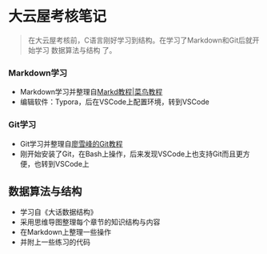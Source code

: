 # 大云屋考核笔记
> 在大云屋考核前，C语言刚好学习到结构。在学习了Markdown和Git后就开始学习 数据算法与结构 了。
### Markdown学习
* Markdown学习并整理自<u>[Markd教程|菜鸟教程](https://www.runoob.com/markdown/md-paragraph.html)</u>
* 编辑软件：Typora，后在VSCode上配置环境，转到VSCode

### Git学习
* Git学习并整理自<u>[廖雪峰的Git教程](https://www.liaoxuefeng.com/wiki/896043488029600)</u>
* 刚开始安装了Git，在Bash上操作，后来发现VSCode上也支持Git而且更方便，也转到VSCode上
  
## 数据算法与结构
* 学习自《大话数据结构》  
* 采用思维导图整理每个章节的知识结构与内容
* 在Markdown上整理一些操作
* 并附上一些练习的代码

